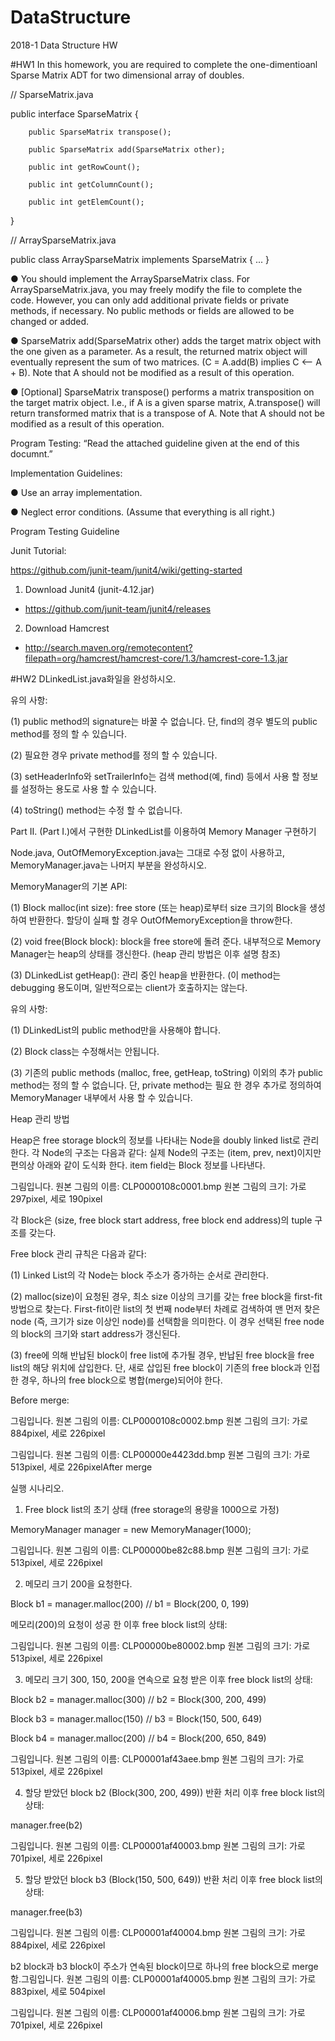 # DataStructure
2018-1 Data Structure HW

#HW1
In this homework, you are required to complete the one-dimentioanl Sparse Matrix ADT for two dimensional array of doubles.



// SparseMatrix.java

public interface SparseMatrix {

        public SparseMatrix transpose();

        public SparseMatrix add(SparseMatrix other);

        public int getRowCount();

        public int getColumnCount();

        public int getElemCount();

}



// ArraySparseMatrix.java

public class ArraySparseMatrix implements SparseMatrix { ... }



● You should implement the ArraySparseMatrix class. For ArraySparseMatrix.java, you may freely modify the file to complete the code. However, you can only add additional private fields or private methods, if necessary. No public methods or fields are allowed to be changed or added.

         

● SparseMatrix add(SparseMatrix other) adds the target matrix object with the one given as a parameter. As a result, the returned matrix object will eventually represent the sum of two matrices. (C = A.add(B) implies C <-- A + B). Note that A should not be modified as a result of this operation.



● [Optional] SparseMatrix transpose() performs a matrix transposition on the target matrix object. I.e., if A is a given sparse matrix, A.transpose() will return transformed matrix  that is a transpose of A. Note that A should not be modified as a result of this operation.



Program Testing: “Read the attached guideline given at the end of this documnt.”



Implementation Guidelines:

● Use an array implementation.

● Neglect error conditions. (Assume that everything is all right.)



Program Testing Guideline



Junit Tutorial:

  https://github.com/junit-team/junit4/wiki/getting-started



1. Download Junit4 (junit-4.12.jar)

  - https://github.com/junit-team/junit4/releases

  

2. Download Hamcrest

  - http://search.maven.org/remotecontent?filepath=org/hamcrest/hamcrest-core/1.3/hamcrest-core-1.3.jar

#HW2
DLinkedList.java화일을 완성하시오.



유의 사항:

(1) public method의 signature는 바꿀 수 없습니다. 단, find의 경우 별도의 public method를 정의 할 수 있습니다.

(2) 필요한 경우 private method를 정의 할 수 있습니다.

(3) setHeaderInfo와 setTrailerInfo는 검색 method(예, find) 등에서 사용 할 정보를 설정하는 용도로 사용 할 수 있습니다.

(4) toString() method는 수정 할 수 없습니다.



Part II. (Part I.)에서 구현한 DLinkedList를 이용하여 Memory Manager 구현하기



Node.java, OutOfMemoryException.java는 그대로 수정 없이 사용하고,  MemoryManager.java는 나머지 부분을 완성하시오.



MemoryManager의 기본 API:

(1) Block malloc(int size): free store (또는 heap)로부터 size 크기의 Block을 생성하여 반환한다. 할당이 실패 할 경우 OutOfMemoryException을 throw한다.

(2) void free(Block block): block을 free store에 돌려 준다. 내부적으로 Memory Manager는 heap의 상태를 갱신한다. (heap 관리 방법은 이후 설명 참조)

(3) DLinkedList<Block> getHeap(): 관리 중인 heap을 반환한다. (이 method는 debugging 용도이며, 일반적으로는 client가 호출하지는 않는다.



유의 사항:

(1) DLinkedList의 public method만을 사용해야 합니다.

(2) Block class는 수정해서는 안됩니다.

(3) 기존의 public methods (malloc, free, getHeap, toString) 이외의 추가 public method는 정의 할 수 없습니다. 단, private method는 필요 한 경우 추가로 정의하여 MemoryManager 내부에서 사용 할 수 있습니다.

 

Heap 관리 방법



Heap은 free storage block의 정보를 나타내는 Node<Block>을 doubly linked list로 관리한다. 각 Node<Block>의 구조는 다음과 같다: 실제 Node의 구조는 (item, prev, next)이지만 편의상 아래와 같이 도식화 한다. item field는 Block 정보를 나타낸다.



그림입니다.
원본 그림의 이름: CLP0000108c0001.bmp
원본 그림의 크기: 가로 297pixel, 세로 190pixel

각 Block은 (size, free block start address, free block end address)의 tuple 구조를 갖는다.



Free block 관리 규칙은 다음과 같다:



(1) Linked List의 각 Node는 block 주소가 증가하는 순서로 관리한다.

(2) malloc(size)이 요청된 경우, 최소 size 이상의 크기를 갖는 free block을 first-fit 방법으로 찾는다. First-fit이란 list의 첫 번째 node부터 차례로 검색하여 맨 먼저 찾은 node (즉, 크기가 size 이상인 node)를 선택함을 의미한다. 이 경우 선택된 free node의 block의 크기와 start address가 갱신된다. 

(3) free에 의해 반납된 block이 free list에 추가될 경우, 반납된 free block을 free list의 해당 위치에 삽입한다. 단, 새로 삽입된 free block이 기존의 free block과 인접한 경우, 하나의 free block으로 병합(merge)되어야 한다.



Before merge:

그림입니다.
원본 그림의 이름: CLP0000108c0002.bmp
원본 그림의 크기: 가로 884pixel, 세로 226pixel

그림입니다.
원본 그림의 이름: CLP00000e4423dd.bmp
원본 그림의 크기: 가로 513pixel, 세로 226pixelAfter merge

실행 시나리오.



1. Free block list의 초기 상태 (free storage의 용량을 1000으로 가정)



MemoryManager manager = new MemoryManager(1000);

그림입니다.
원본 그림의 이름: CLP00000be82c88.bmp
원본 그림의 크기: 가로 513pixel, 세로 226pixel



2. 메모리 크기 200을 요청한다.



Block b1 = manager.malloc(200)    // b1 = Block(200, 0, 199)



메모리(200)의 요청이 성공 한 이후 free block list의 상태:

그림입니다.
원본 그림의 이름: CLP00000be80002.bmp
원본 그림의 크기: 가로 513pixel, 세로 226pixel





3. 메모리 크기 300, 150, 200을 연속으로 요청 받은 이후 free block list의 상태:



Block b2 = manager.malloc(300)    // b2 = Block(300, 200, 499)

Block b3 = manager.malloc(150)    // b3 = Block(150, 500, 649)

Block b4 = manager.malloc(200)    // b4 = Block(200, 650, 849)



그림입니다.
원본 그림의 이름: CLP00001af43aee.bmp
원본 그림의 크기: 가로 513pixel, 세로 226pixel

4. 할당 받았던 block b2 (Block(300, 200, 499)) 반환 처리 이후 free block list의 상태:

manager.free(b2)

그림입니다.
원본 그림의 이름: CLP00001af40003.bmp
원본 그림의 크기: 가로 701pixel, 세로 226pixel

5. 할당 받았던 block b3 (Block(150, 500, 649)) 반환 처리 이후 free block list의 상태:

manager.free(b3)



그림입니다.
원본 그림의 이름: CLP00001af40004.bmp
원본 그림의 크기: 가로 884pixel, 세로 226pixel



b2 block과 b3 block이 주소가 연속된 block이므로 하나의 free block으로 merge 함.그림입니다.
원본 그림의 이름: CLP00001af40005.bmp
원본 그림의 크기: 가로 883pixel, 세로 504pixel

그림입니다.
원본 그림의 이름: CLP00001af40006.bmp
원본 그림의 크기: 가로 701pixel, 세로 226pixel
